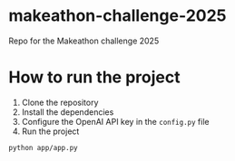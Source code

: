 # makeathon-challenge-2025
Repo for the Makeathon challenge 2025

# How to run the project

1. Clone the repository
2. Install the dependencies
3. Configure the OpenAI API key in the `config.py` file
4. Run the project

```bash
python app/app.py
```